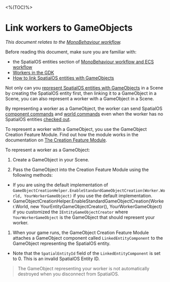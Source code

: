 [//]: # (Doc of docs reference 5.3)

<%(TOC)%>
# Link workers to GameObjects
_This document relates to the [MonoBehaviour workflow](\{\{urlRoot\}\}/reference/intro-workflows-spatialos-entities)._

Before reading this document, make sure you are familiar with:

* the SpatialOS entities section of  [MonoBehaviour workflow and ECS workflow](\{\{urlRoot\}\}/reference/intro-workflows-spatialos-entities#spatialos-entities)
* [Workers in the GDK](\{\{urlRoot\}\}/reference/workers/workers-in-the-gdk)
* [How to link SpatialOS entities with GameObjects](\{\{urlRoot\}\}/reference/gameobject/linking-spatialos-entities)

Not only can you [represent SpatialOS entities with GameObjects](\{\{urlRoot\}\}/reference/gameobject/linking-spatialos-entities) in a Scene by creating the SpatialOS entity first, then linking it to a GameObject in a Scene, you can also represent a worker with a GameObject in a Scene.

By representing a worker as a GameObject, the worker can send SpatialOS [component commands](\{\{urlRoot\}\}/reference/gameobject/sending-receiving-commands) and [world commands](\{\{urlRoot\}\}/reference/gameobject/world-commands) even when the worker has no SpatialOS entities [checked out](\{\{urlRoot\}\}/reference/glossary#authority). 

To represent a worker with a GameObject, you use the GameObject Creation Feature Module. Find out how the module works in the documentation on [The Creation Feature Module](\{\{urlRoot\}\}/reference/gameobject/linking-spatialos-entities).

To represent a worker as a GameObject:
1. Create a GameObject in your Scene.

1. Pass the GameObject into the Creation Feature Module using the following methods:
  *  If you are using the default implementation of `GameObjectCreationHelper.EnableStandardGameObjectCreation(Worker.World, YourWorkerGameObject)` if you use the default implementation.
  * GameObjectCreationHelper.EnableStandardGameObjectCreation(Worker.World, new YourEntityGameObjectCreator(), YourWorkerGameObject) if you customized the `IEntityGameObjectCreator` where `YourWorkerGameObject` is the GameObject that should represent your worker.
1.  When your game runs, the GameObject Creation Feature Module attaches a GameObject component called `LinkedEntityComponent` to the GameObject representing the SpatialOS entity.</br>
  * Note that the `SpatialEntityId` field of the `LinkedEntityComponent` is set to 0. This is an invalid SpatialOS Entity ID.</br>

> The GameObject representing your worker is not automatically destroyed when you disconnect from SpatialOS.
